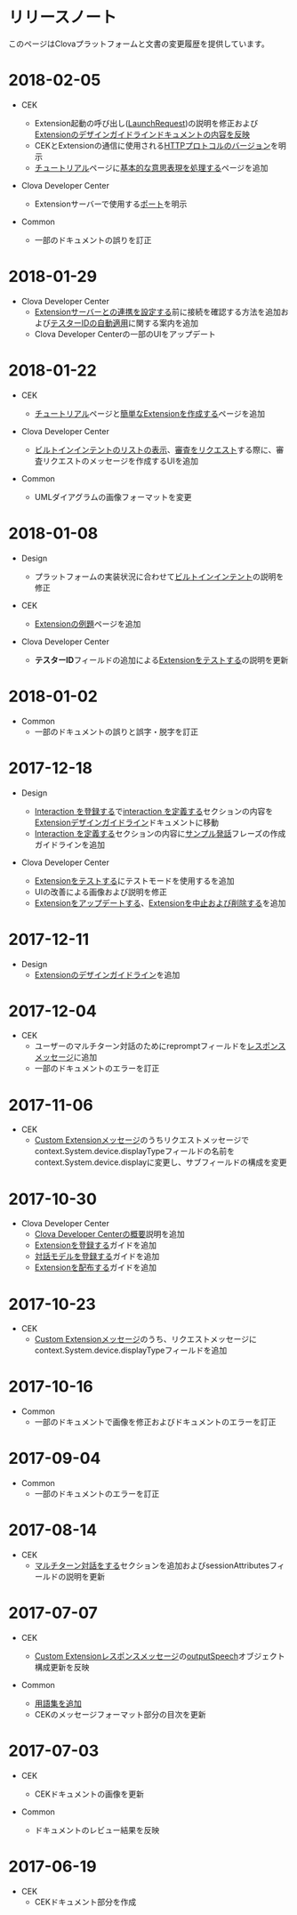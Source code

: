 # リリースノート
このページはClovaプラットフォームと文書の変更履歴を提供しています。


# 2018-02-05

* CEK
  - Extension起動の呼び出し([LaunchRequest](CEK/Guides/Build_Custom_Extension.md#HandleLaunchRequest))の説明を修正および[Extensionのデザインガイドラインドキュメントの内容を反映](/Design/Design_Guideline_For_Extension.md)
  - CEKとExtensionの通信に使用される[HTTPプロトコルのバージョン](/CEK/CEK_Overview.md#WhatisCEK)を明示
  - [チュートリアル](/CEK/Tutorials/Introduction.md)ページに[基本的な意思表現を処理する](/CEK/Tutorials/Handle_Builtin_Intents.md)ページを追加

* Clova Developer Center
  - Extensionサーバーで使用する[ポート](/DevConsole/Guides/CEK/Register_Extension.md#SetServerConnection)を明示

* Common
  - 一部のドキュメントの誤りを訂正

# 2018-01-29

* Clova Developer Center
  - [Extensionサーバーとの連携を設定する](/DevConsole/Guides/CEK/Register_Extension.md#SetServerConnection)前に接続を確認する方法を追加および[テスターIDの自動適用](/DevConsole/Guides/CEK/Test_Extension.md#TestOnClovaApp)に関する案内を追加
  - Clova Developer Centerの一部のUIをアップデート

# 2018-01-22

* CEK
  - [チュートリアル](/CEK/Tutorials/Introduction.md)ページと[簡単なExtensionを作成する](/CEK/Tutorials/Build_Simple_Extension.md)ページを追加

* Clova Developer Center
  - [ビルトインインテントのリストの表示](/DevConsole/Guides/CEK/Register_Interaction_Model.md#AddCustomSlotType)、[審査をリクエスト](/DevConsole/Guides/CEK/Deploy_Extension.md#InputComplianceInfo)する際に、審査リクエストのメッセージを作成するUIを追加

* Common
  - UMLダイアグラムの画像フォーマットを変更

# 2018-01-08

* Design
  - プラットフォームの実装状況に合わせて[ビルトインインテント](/Design/Design_Guideline_For_Extension.md#DefineInteractionModel)の説明を修正

* CEK
  - [Extensionの例題](/CEK/Examples/Extension_Examples.md)ページを追加

* Clova Developer Center
  - <strong>テスターID</strong>フィールドの追加による[Extensionをテストする](/DevConsole/Guides/CEK/Test_Extension.md)の説明を更新

# 2018-01-02

  * Common
    - 一部のドキュメントの誤りと誤字・脱字を訂正

# 2017-12-18

* Design
  - [Interaction を登録する](/DevConsole/Guides/CEK/Register_Interaction_Model.md)で[interaction を定義する](/Design/Design_Guideline_For_Extension.md#DefineInteractionModel)セクションの内容を[Extensionデザインガイドライン](/Design/Design_Guideline_For_Extension.md)ドキュメントに移動
  - [Interaction を定義する](/Design/Design_Guideline_For_Extension.md#DefineInteractionModel)セクションの内容に[サンプル発話](/Design/Design_Guideline_For_Extension.md#UtteranceExample)フレーズの作成ガイドラインを追加

* Clova Developer Center
  - [Extensionをテストする](/DevConsole/Guides/CEK/Test_Extension.md)にテストモードを使用するを追加
  - UIの改善による画像および説明を修正
  - [Extensionをアップデートする](/DevConsole/Guides/CEK/Update_Extension.md)、[Extensionを中止および削除する](/DevConsole/Guides/CEK/Remove_Extension.md)を追加

# 2017-12-11

* Design
  - [Extensionのデザインガイドライン](/Design/Design_Guideline_For_Extension.md)を追加

# 2017-12-04

* CEK
  - ユーザーのマルチターン対話のためにrepromptフィールドを[レスポンスメッセージ](/CEK/References/CEK_API.md#CustomExtResponseMessage)に追加
  - 一部のドキュメントのエラーを訂正

# 2017-11-06

* CEK
  - [Custom Extensionメッセージ](/CEK/References/CEK_API.md#CustomExtMessage)のうちリクエストメッセージでcontext.System.device.displayTypeフィールドの名前をcontext.System.device.displayに変更し、サブフィールドの構成を変更

# 2017-10-30

* Clova Developer Center
  - [Clova Developer Centerの概要](/DevConsole/ClovaDevConsole_Overview.md)説明を追加
  - [Extensionを登録する](/DevConsole/Guides/CEK/Register_Extension.md)ガイドを追加
  - [対話モデルを登録する](/DevConsole/Guides/CEK/Register_Interaction_Model.md)ガイドを追加
  - [Extensionを配布する](/DevConsole/Guides/CEK/Deploy_Extension.md)ガイドを追加

# 2017-10-23

* CEK
  - [Custom Extensionメッセージ](/CEK/References/CEK_API.md#CustomExtMessage)のうち、リクエストメッセージにcontext.System.device.displayTypeフィールドを追加

# 2017-10-16

* Common
  - 一部のドキュメントで画像を修正およびドキュメントのエラーを訂正

# 2017-09-04

- Common
  - 一部のドキュメントのエラーを訂正

# 2017-08-14

* CEK
  - [マルチターン対話をする](/CEK/Guides/Build_Custom_Extension.md#DoMultiturnDialog)セクションを追加およびsessionAttributesフィールドの説明を更新

# 2017-07-07

* CEK
  - [Custom Extensionレスポンスメッセージ](/CEK/References/CEK_API.md#CustomExtResponseMessage)の[outputSpeech](/CEK/References/CEK_API.md#CustomExtResponseMessage)オブジェクト構成更新を反映

* Common
  - [用語集を追加](/Terms.md)
  - CEKのメッセージフォーマット部分の目次を更新

# 2017-07-03
* CEK
  - CEKドキュメントの画像を更新

* Common
  - ドキュメントのレビュー結果を反映

# 2017-06-19
* CEK
  - CEKドキュメント部分を作成
